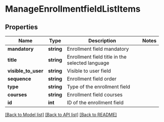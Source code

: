 # ManageEnrollmentfieldListItems

## Properties
Name | Type | Description | Notes
------------ | ------------- | ------------- | -------------
**mandatory** | **string** | Enrollment field mandatory | 
**title** | **string** | Enrollment field title in the selected language | 
**visible_to_user** | **string** | Visible to user field | 
**sequence** | **string** | Enrollment field order | 
**type** | **string** | Type of the enrollment field | 
**courses** | **string** | Enrollment field courses | 
**id** | **int** | ID of the enrollment field | 

[[Back to Model list]](../README.md#documentation-for-models) [[Back to API list]](../README.md#documentation-for-api-endpoints) [[Back to README]](../README.md)


